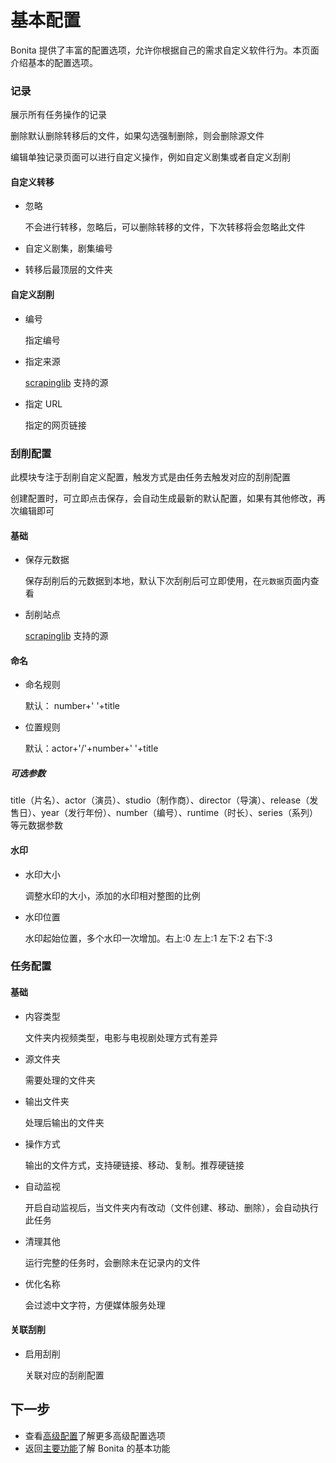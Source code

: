 # 基本配置

Bonita 提供了丰富的配置选项，允许你根据自己的需求自定义软件行为。本页面介绍基本的配置选项。

### 记录

展示所有任务操作的记录

删除默认删除转移后的文件，如果勾选强制删除，则会删除源文件

编辑单独记录页面可以进行自定义操作，例如自定义剧集或者自定义刮削

#### 自定义转移

- 忽略

  不会进行转移，忽略后，可以删除转移的文件，下次转移将会忽略此文件

- 自定义剧集，剧集编号
- 转移后最顶层的文件夹

#### 自定义刮削

- 编号

  指定编号

- 指定来源

  [scrapinglib](https://github.com/Suwmlee/scrapinglib) 支持的源

- 指定 URL

  指定的网页链接

### 刮削配置

此模块专注于刮削自定义配置，触发方式是由任务去触发对应的刮削配置

创建配置时，可立即点击保存，会自动生成最新的默认配置，如果有其他修改，再次编辑即可

#### 基础

- 保存元数据

  保存刮削后的元数据到本地，默认下次刮削后可立即使用，在`元数据`页面内查看

- 刮削站点

  [scrapinglib](https://github.com/Suwmlee/scrapinglib) 支持的源

#### 命名

- 命名规则

  默认： number+' '+title

- 位置规则

  默认：actor+'/'+number+' '+title

##### 可选参数

title（片名）、actor（演员）、studio（制作商）、director（导演）、release（发售日）、year（发行年份）、number（编号）、runtime（时长）、series（系列）等元数据参数

#### 水印

- 水印大小

  调整水印的大小，添加的水印相对整图的比例

- 水印位置

  水印起始位置，多个水印一次增加。右上:0 左上:1 左下:2 右下:3

### 任务配置

#### 基础

- 内容类型

  文件夹内视频类型，电影与电视剧处理方式有差异

- 源文件夹

  需要处理的文件夹

- 输出文件夹

  处理后输出的文件夹

- 操作方式

  输出的文件方式，支持硬链接、移动、复制。推荐硬链接

- 自动监视

  开启自动监视后，当文件夹内有改动（文件创建、移动、删除），会自动执行此任务

- 清理其他

  运行完整的任务时，会删除未在记录内的文件

- 优化名称

  会过滤中文字符，方便媒体服务处理

#### 关联刮削

- 启用刮削

  关联对应的刮削配置


## 下一步

- 查看[高级配置](./advanced-config.md)了解更多高级配置选项
- 返回[主要功能](./features.md)了解 Bonita 的基本功能
